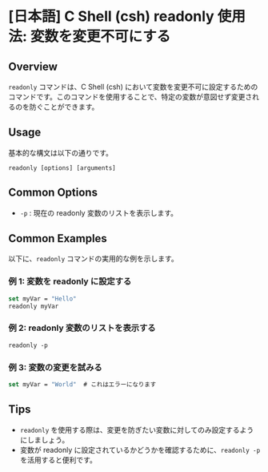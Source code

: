 # [日本語] C Shell (csh) readonly 使用法: 変数を変更不可にする

## Overview
`readonly` コマンドは、C Shell (csh) において変数を変更不可に設定するためのコマンドです。このコマンドを使用することで、特定の変数が意図せず変更されるのを防ぐことができます。

## Usage
基本的な構文は以下の通りです。

```
readonly [options] [arguments]
```

## Common Options
- `-p` : 現在の readonly 変数のリストを表示します。

## Common Examples
以下に、`readonly` コマンドの実用的な例を示します。

### 例 1: 変数を readonly に設定する
```csh
set myVar = "Hello"
readonly myVar
```

### 例 2: readonly 変数のリストを表示する
```csh
readonly -p
```

### 例 3: 変数の変更を試みる
```csh
set myVar = "World"  # これはエラーになります
```

## Tips
- `readonly` を使用する際は、変更を防ぎたい変数に対してのみ設定するようにしましょう。
- 変数が readonly に設定されているかどうかを確認するために、`readonly -p` を活用すると便利です。